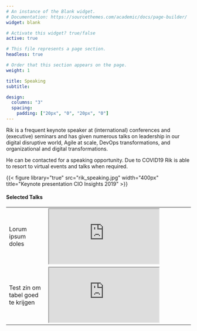 ```yaml
---
# An instance of the Blank widget.
# Documentation: https://sourcethemes.com/academic/docs/page-builder/
widget: blank

# Activate this widget? true/false
active: true

# This file represents a page section.
headless: true

# Order that this section appears on the page.
weight: 1

title: Speaking
subtitle:

design:
  columns: "3"
  spacing:
    padding: ["20px", "0", "20px", "0"]
---
```


Rik is a frequent keynote speaker at (international) conferences and (executive) seminars and has given numerous talks on leadership in our digital disruptive world, Agile at scale, DevOps transformations, and organizational and digital transformations.

He can be contacted for a speaking opportunity. Due to COVID19 Rik is able to resort to virtual events and talks when required.


{{< figure library="true" src="rik_speaking.jpg" width="400px" title="Keynote presentation CIO Insights 2019" >}}

#### Selected Talks

<table width="500px">
    <tr>
        <td width="100px">Lorum ipsum doles</td>
        <td width="400px"><iframe src="https://www.youtube.com/embed/XujJZxfeCaM?autoplay=1" allowfullscreen title="YouTube Video"></iframe></td></tr>
    <tr><td width="100px">Test zin om tabel goed te krijgen</td>
        <td width="400px"><iframe src="https://www.youtube.com/embed/XujJZxfeCaM?autoplay=1" allowfullscreen title="YouTube Video"></iframe></td></tr></table>






